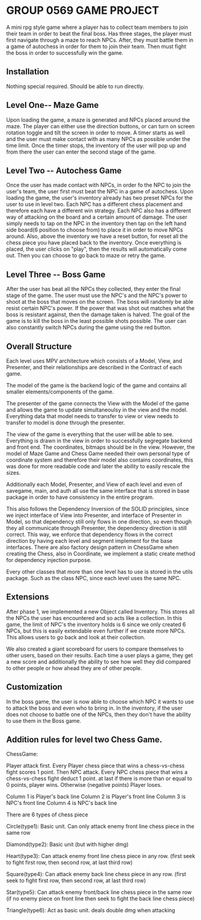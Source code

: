 # GROUP 0569 GAME PROJECT
A mini rpg style game where a player has to collect team members to join their team in order to beat the
final boss. Has three stages, the player must first navigate through a maze to reach NPCs. After, they must
battle them in a game of autochess in order for them to join their team. Then must fight the boss in order
to successfully win the game.

## Installation
Nothing special required. Should be able to run directly.

## Level One-- Maze Game
Upon loading the game, a maze is generated and NPCs placed around the maze. The player can either use the
direction buttons, or can turn on screen rotation toggle and tilt the screen in order to move. A timer starts
as well and the user must make contact with as many NPCs as possible under the time limit. Once the timer
stops, the inventory of the user will pop up and from there the user can enter the second stage of the game.

## Level Two -- Autochess Game
Once the user has made contact with NPCs, in order fo the NPC to join the user's team, the user first must beat
the NPC in a game of autochess. Upon loading the game, the user's inventory already has two preset NPCs for
the user to use in level two. Each NPC has a different chess placement and therefore each have a different win strategy.
Each NPC also has a different way of attacking on the board and a certain amount of damage.
The user simply needs to tap on the NPC in the inventory then tap on the left hand side board(6 position to choose from)
to place it in order to move NPCs around. Also, above the inventory we have a reset button, for reset all the
chess piece you have placed back to the inventory. Once everything is placed, the user clicks on "play",
then the results will automatically come out. Then you can choose to go back to maze or retry the game.

## Level Three -- Boss Game
After the user has beat all the NPCs they collected, they enter the final stage of the game. The user must
use the NPC's and the NPC's power to shoot at the boss that moves on the screen. The boss will randomly be able
resist certain NPC's power. If the power that was shot out matches what the boss is resistant against, then
the damage taken is halved. The goal of the game is to kill the boss in the least possible shots possible.
The user can also constantly switch NPCs during the game using the red button.

## Overall Structure
Each level uses MPV architecture which consists of a Model, View, and Presenter, and their relationships are
described in the Contract of each game.

The model of the game is the backend logic of the game and contains all smaller elements/components of the game.

The presenter of the game connects the View with the Model of the game and allows the game to update simultaneoulsy in
the view and the model. Everything data that model needs to transfer to view or view needs to transfer to model
is done through the presenter.

The view of the game is everything that the user will be able to see. Everything is drawn in the view in order
to successfully segregate backend and front end. The coordinates, bitmaps should be in the view. However,
the model of Maze Game and Chess Game needed their own personal type of coordinate system and therefore their
model also contains coordinates, this was done for more readable code and later the ability to easily rescale
the sizes.

Additionally each Model, Presenter, and View of each level and even of savegame, main, and auth all use
the same interface that is stored in base package in order to have consistency in the entire program.

This also follows the Dependency Inversion of the SOLID principles, since we inject interface of View into Presenter,
and interface of Presenter in Model, so that dependency still only flows in one direction, so even though
they all communicate through Presenter, the dependency direction is still correct. This way, we enforce
that dependency flows in the correct direction by having each level and segment implement for the base interfaces.
There are also factory design pattern in ChessGame when creating the Chess, also in Coordinate, we implement a static
create method for dependency injection purpose.

Every other classes that more than one level has to use is stored in the utils package. Such as the class NPC,
since each level uses the same NPC.

## Extensions
After phase 1, we implemented a new Object called Inventory. This stores all the NPCs the user has encountered and
so acts like a collection. In this game, the limit of NPC's the inventory holds is 6 since we only created
6 NPCs, but this is easily extendable even further if we create more NPCs. This allows users to go back and
look at their collection.

We also created a giant scoreboard for users to compare themselves to other users, based on their results. Each
time a user plays a game, they get a new score and additionally the ability to see how well they did
compared to other people or how ahead they are of other people.

## Customization
In the boss game, the user is now able to choose which NPC it wants to use to attack the boss and even
who to bring in. In the inventory, if the user does not choose to battle one of the NPCs, then they
don't have the ability to use them in the Boss game.

## Addition rules for level two Chess Game.
ChessGame:

Player attack first. Every Player chess piece that wins a chess-vs-chess fight scores 1 point.
Then NPC attack. Every NPC chess piece that wins a chess-vs-chess fight deduct 1 point.
at last if there is more than or equal to 0 points, player wins. Otherwise (negative points) Player loses.

Column 1 is Player's back line
Column 2 is Player's front line
Column 3 is NPC's front line
Column 4 is NPC's back line

There are 6 types of chess piece

Circle(type1): Basic unit. Can only attack enemy front line chess piece in the same row

Diamond(type2): Basic unit (but with higher dmg)

Heart(type3): Can attack enemy front line chess piece in any row.
(first seek to fight first row, then second row, at last third row)

Square(type4): Can attack enemy back line chess piece in any row.
(first seek to fight first row, then second row, at last third row)

Star(type5): Can attack enemy front/back line chess piece in the same row
(if no enemy piece on front line then seek to fight the back line chess piece)

Triangle(type6): Act as basic unit. deals double dmg when attacking




